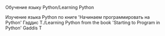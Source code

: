 Обучение языку Python/Learning Python

Изучение языка Python по книге 'Начинаем программировать на Python' Гэддис Т./Learning Python from the book 'Starting to Program in Python' Gaddis T
